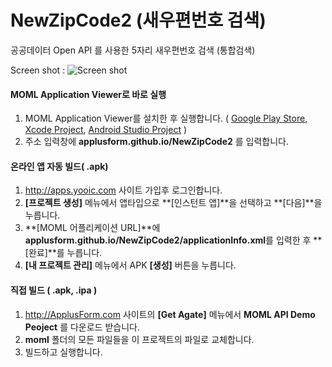 # NewZipCode2 (새우편번호 검색)
공공데이터 Open API 를 사용한 5자리 새우편번호 검색 (통합검색)

Screen shot :
![Screen shot](http://applusform.github.io/NewZipCode2/screenshot1.png)

#### MOML Application Viewer로 바로 실행
1. MOML Application Viewer를 설치한 후 실행합니다. ( [Google Play Store](https://play.google.com/store/apps/details?id=org.mospi.momlappviewer), [Xcode Project](https://github.com/applusform/MOMLAppViewer_iOS), [Android Studio Project](https://github.com/applusform/MOMLAppViewer_Android_Studio) )
2. 주소 입력창에 **applusform.github.io/NewZipCode2** 를 입력합니다.

#### 온라인 앱 자동 빌드( .apk)
1. http://apps.yooic.com 사이트 가입후 로그인합니다.
2. **[프로젝트 생성]** 메뉴에서 앱타입으로 **[인스턴트 앱]**을 선택하고 **[다음]**을 누릅니다.
3. **[MOML 어플리케이션 URL]**에 **applusform.github.io/NewZipCode2/applicationInfo.xml**를 입력한 후 **[완료]**를 누릅니다.
4. **[내 프로젝트 관리]** 메뉴에서 APK **[생성]** 버튼을 누릅니다.

#### 직접 빌드 ( .apk, .ipa )
1. http://ApplusForm.com 사이트의 **[Get Agate]** 메뉴에서 **MOML API Demo Peoject** 를 다운로드 받습니다.
2. **moml** 폴더의 모든 파일들을 이 프로젝트의 파일로 교체합니다.
3. 빌드하고 실행합니다.

